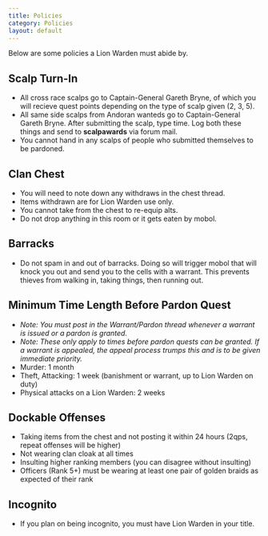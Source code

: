 ```yaml
---
title: Policies
category: Policies
layout: default
---
```


Below are some policies a Lion Warden must abide by.

## Scalp Turn-In

   *  All cross race scalps go to Captain-General Gareth Bryne, of which you will
      recieve quest points depending on the type of scalp given (2, 3, 5).
   *  All same side scalps from Andoran wanteds go to Captain-General Gareth 
      Bryne. After submitting the scalp, type time. Log both these things and 
      send to __scalpawards__ via forum mail.
   *  You cannot hand in any scalps of people who submitted themselves to be 
      pardoned.

## Clan Chest

   *  You will need to note down any withdraws in the chest thread.
   *  Items withdrawn are for Lion Warden use only.
   *  You cannot take from the chest to re-equip alts.
   *  Do not drop anything in this room or it gets eaten by mobol.

## Barracks

   *  Do not spam in and out of barracks. Doing so will trigger mobol that will
      knock you out and send you to the cells with a warrant. This prevents
      thieves from walking in, taking things, then running out.

## Minimum Time Length Before Pardon Quest

   *  _Note: You must post in the Warrant/Pardon thread whenever a warrant is
      issued or a pardon is granted._
   *  _Note: These only apply to times before pardon quests can be granted. If a
      warrant is appealed, the appeal process trumps this and is to be given
      immediate priority._
   *  Murder: 1 month
   *  Theft, Attacking: 1 week (banishment or warrant, up to Lion Warden on duty)
   *  Physical attacks on a Lion Warden: 2 weeks

## Dockable Offenses

   *  Taking items from the chest and not posting it within 24 hours (2qps, 
      repeat offenses will be higher)
   *  Not wearing clan cloak at all times
   *  Insulting higher ranking members (you can disagree without insulting)
   *  Officers (Rank 5+) must be wearing at least one pair of golden braids as
      expected of their rank

## Incognito

   *  If you plan on being incognito, you must have Lion Warden in your title.
